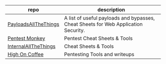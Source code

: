 
| repo                                                                                 | description                                                                        |
| ------------------------------------------------------------------------------------ | ---------------------------------------------------------------------------------- |
| [PayloadsAllTheThings](https://github.com/swisskyrepo/PayloadsAllTheThings)          | A list of useful payloads and bypasses, Cheat Sheets for Web Application Security. |
| [Pentest Monkey](https://pentestmonkey.net/)                                         | Pentest Cheat Sheets & Tools                                                       |
| [InternalAllTheThings](https://swisskyrepo.github.io/InternalAllTheThings/_)         | Cheat Sheets & Tools                                                               |
| [High On Coffee](https://highon.coffee/blog/penetration-testing-tools-cheat-sheet/_) | Pentesting Tools and writeups                                                      |
